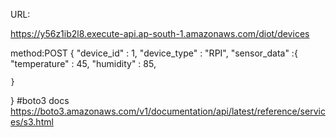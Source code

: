 URL:

https://y56z1ib2l8.execute-api.ap-south-1.amazonaws.com/diot/devices

method:POST
{
    "device_id" : 1,
    "device_type" : "RPI",
    "sensor_data" :{
        "temperature" : 45,
        "humidity" : 85,
   
    }



}
#boto3 docs
https://boto3.amazonaws.com/v1/documentation/api/latest/reference/services/s3.html